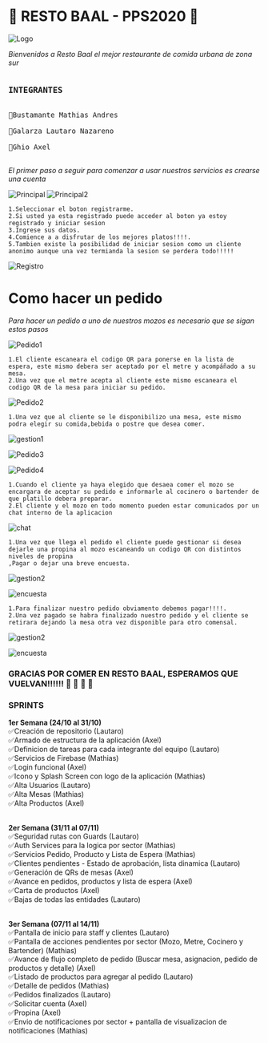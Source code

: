<h1><strong> 🍕 RESTO BAAL - PPS2020 🍕</strong></h1>


![Logo](https://github.com/Lautarogalarza/2020_TP_PPS_Comanda_2_cuatri/blob/main/Readme_Assets/logo.png)

_Bienvenidos a Resto Baal el mejor restaurante de comida urbana de zona sur_

<pre>
<h3><strong>INTEGRANTES</strong></h3>
🍻Bustamante Mathias Andres <br>
🍻Galarza Lautaro Nazareno <br>
🍻Ghio Axel <br>
</pre>


_El primer paso a seguir para comenzar a usar nuestros servicios es crearse una cuenta_


![Principal](https://github.com/Lautarogalarza/2020_TP_PPS_Comanda_2_cuatri/blob/main/Readme_Assets/Principal.jpeg)
![Principal2](https://github.com/Lautarogalarza/2020_TP_PPS_Comanda_2_cuatri/blob/main/Readme_Assets/Registro2.jpeg)

```
1.Seleccionar el boton registrarme.
2.Si usted ya esta registrado puede acceder al boton ya estoy registrado y iniciar sesion
3.Ingrese sus datos.
4.Comience a a disfrutar de los mejores platos!!!!.
5.Tambien existe la posibilidad de iniciar sesion como un cliente anonimo aunque una vez termianda la sesion se perdera todo!!!!!
```

![Registro](https://github.com/Lautarogalarza/2020_TP_PPS_Comanda_2_cuatri/blob/main/Readme_Assets/Registro.jpeg)

<h1><strong>Como hacer un pedido</strong></h1>

_Para hacer un pedido a uno de nuestros mozos es necesario que se sigan estos pasos_

![Pedido1](https://github.com/Lautarogalarza/2020_TP_PPS_Comanda_2_cuatri/blob/main/Readme_Assets/Pedido.jpeg)

```
1.El cliente escaneara el codigo QR para ponerse en la lista de espera, este mismo debera ser aceptado por el metre y acompáñado a su mesa.
2.Una vez que el metre acepta al cliente este mismo escaneara el codigo QR de la mesa para iniciar su pedido.
```

![Pedido2](https://github.com/Lautarogalarza/2020_TP_PPS_Comanda_2_cuatri/blob/main/Readme_Assets/Buscando.jpeg)


```
1.Una vez que al cliente se le disponibilizo una mesa, este mismo podra elegir su comida,bebida o postre que desea comer.
```
![gestion1](https://github.com/Lautarogalarza/2020_TP_PPS_Comanda_2_cuatri/blob/main/Readme_Assets/Gestionar.jpeg)

![Pedido3](https://github.com/Lautarogalarza/2020_TP_PPS_Comanda_2_cuatri/blob/main/Readme_Assets/Detalle.jpeg)

![Pedido4](https://github.com/Lautarogalarza/2020_TP_PPS_Comanda_2_cuatri/blob/main/Readme_Assets/Agregar.jpeg)

```
1.Cuando el cliente ya haya elegido que desaea comer el mozo se encargara de aceptar su pedido e informarle al cocinero o bartender de que platillo debera preparar.
2.El cliente y el mozo en todo momento pueden estar comunicados por un chat interno de la aplicacion
```
![chat](https://github.com/Lautarogalarza/2020_TP_PPS_Comanda_2_cuatri/blob/main/Readme_Assets/Chat.jpeg)

```
1.Una vez que llega el pedido el cliente puede gestionar si desea dejarle una propina al mozo escaneando un codigo QR con distintos niveles de propina
,Pagar o dejar una breve encuesta.
```
![gestion2](https://github.com/Lautarogalarza/2020_TP_PPS_Comanda_2_cuatri/blob/main/Readme_Assets/ElPedidoLLego.jpeg)

![encuesta](https://github.com/Lautarogalarza/2020_TP_PPS_Comanda_2_cuatri/blob/main/Readme_Assets/Encuesta.jpeg)

```
1.Para finalizar nuestro pedido obviamento debemos pagar!!!!.
2.Una vez pagado se habra finalizado nuestro pedido y el cliente se retirara dejando la mesa otra vez disponible para otro comensal.
```

![gestion2](https://github.com/Lautarogalarza/2020_TP_PPS_Comanda_2_cuatri/blob/main/Readme_Assets/Pagar.jpeg)

![encuesta](https://github.com/Lautarogalarza/2020_TP_PPS_Comanda_2_cuatri/blob/main/Readme_Assets/Pagado.jpeg)

<h3><strong>GRACIAS POR COMER EN RESTO BAAL, ESPERAMOS QUE VUELVAN!!!!!! 🍕 🍕 🍕 🍕</strong></h3>

<h3><strong>SPRINTS</strong></h3>

<strong>1er Semana (24/10 al 31/10)</strong><br>
✅Creación de repositorio (Lautaro) <br> 
✅Armado de estructura de la aplicación (Axel)<br>
✅Definicion de tareas para cada integrante del equipo (Lautaro)<br>
✅Servicios de Firebase (Mathias)<br>
✅Login funcional (Axel)<br>
✅Icono y Splash Screen con logo de la aplicación (Mathias)<br>
✅Alta Usuarios (Lautaro)<br>
✅Alta Mesas (Mathias)<br>
✅Alta Productos (Axel)<br><br>

<strong>2er Semana (31/11 al 07/11)</strong><br>
✅Seguridad rutas con Guards  (Lautaro)<br>
✅Auth Services para la logica por sector (Mathias)<br>
✅Servicios Pedido, Producto y Lista de Espera (Mathias)<br>
✅Clientes pendientes - Estado de aprobación, lista dinamica  (Lautaro)<br>
✅Generación de QRs de mesas (Axel)<br>
✅Avance en pedidos, productos y lista de espera (Axel)<br>
✅Carta de productos (Axel)<br>
✅Bajas de todas las entidades  (Lautaro)<br><br>

<strong>3er Semana (07/11 al 14/11)</strong><br>
✅Pantalla de inicio para staff y clientes  (Lautaro)<br>
✅Pantalla de acciones pendientes por sector (Mozo, Metre, Cocinero y Bartender) (Mathias) <br>
✅Avance de flujo completo de pedido (Buscar mesa, asignacion, pedido de productos y detalle)  (Axel)<br>
✅Listado de productos para agregar al pedido  (Lautaro)<br>
✅Detalle de pedidos (Mathias)<br>
✅Pedidos finalizados  (Lautaro)<br>
✅Solicitar cuenta  (Axel)<br>
✅Propina  (Axel)<br>
✅Envio de notificaciones por sector + pantalla de visualizacion de notificaciones (Mathias)<br>

